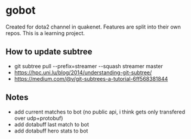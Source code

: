 gobot
===

Created for dota2 channel in quakenet. 
Features are split into their own repos. 
This is a learning project.

How to update subtree
---
* git subtree pull --prefix=streamer --squash streamer master
* https://hpc.uni.lu/blog/2014/understanding-git-subtree/
* https://medium.com/@v/git-subtrees-a-tutorial-6ff568381844

Notes
---
* add current matches to bot (no public api, i think gets only transfered over udp+protobuf)
* add dotabuff last match to bot
* add dotabuff hero stats to bot

